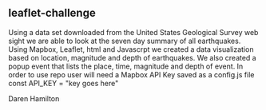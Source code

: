 ## leaflet-challenge

 Using a data set downloaded from the United States Geological Survey web sight we are able to look at the seven day summary of all earthquakes.
 Using Mapbox, Leaflet, html  and Javascrpt we created a data visualization based on location, magnitude and depth of earthquakes.
 We also created a popup event that lists the place, time, magnitude and depth of event.
 In order to use repo user will need a Mapbox API Key saved as a config.js file const 
    API_KEY = "key goes here"

Daren Hamilton